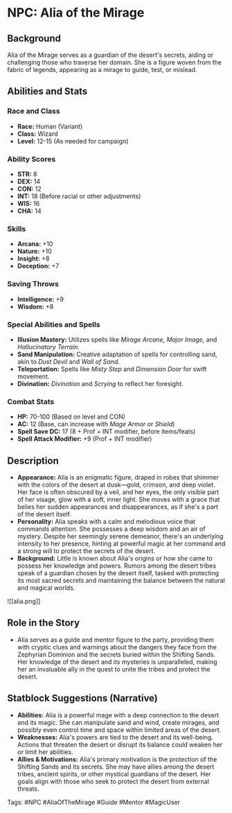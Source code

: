 # NPC: Alia of the Mirage

## Background
Alia of the Mirage serves as a guardian of the desert's secrets, aiding or challenging those who traverse her domain. She is a figure woven from the fabric of legends, appearing as a mirage to guide, test, or mislead.

## Abilities and Stats

### Race and Class
- **Race:** Human (Variant)
- **Class:** Wizard
- **Level:** 12-15 (As needed for campaign)

### Ability Scores
- **STR:** 8
- **DEX:** 14
- **CON:** 12
- **INT:** 18 (Before racial or other adjustments)
- **WIS:** 16
- **CHA:** 14

### Skills
- **Arcana:** +10
- **Nature:** +10
- **Insight:** +8
- **Deception:** +7

### Saving Throws
- **Intelligence:** +9
- **Wisdom:** +8

### Special Abilities and Spells
- **Illusion Mastery:** Utilizes spells like *Mirage Arcane, Major Image,* and *Hallucinatory Terrain.*
- **Sand Manipulation:** Creative adaptation of spells for controlling sand, akin to *Dust Devil* and *Wall of Sand.*
- **Teleportation:** Spells like *Misty Step* and *Dimension Door* for swift movement.
- **Divination:** *Divination* and *Scrying* to reflect her foresight.

### Combat Stats
- **HP:** 70-100 (Based on level and CON)
- **AC:** 12 (Base, can increase with *Mage Armor* or *Shield*)
- **Spell Save DC:** 17 (8 + Prof + INT modifier, before items/feats)
- **Spell Attack Modifier:** +9 (Prof + INT modifier)

## Description
- **Appearance:** Alia is an enigmatic figure, draped in robes that shimmer with the colors of the desert at dusk—gold, crimson, and deep violet. Her face is often obscured by a veil, and her eyes, the only visible part of her visage, glow with a soft, inner light. She moves with a grace that belies her sudden appearances and disappearances, as if she's a part of the desert itself.
- **Personality:** Alia speaks with a calm and melodious voice that commands attention. She possesses a deep wisdom and an air of mystery. Despite her seemingly serene demeanor, there's an underlying intensity to her presence, hinting at powerful magic at her command and a strong will to protect the secrets of the desert.
- **Background:** Little is known about Alia's origins or how she came to possess her knowledge and powers. Rumors among the desert tribes speak of a guardian chosen by the desert itself, tasked with protecting its most sacred secrets and maintaining the balance between the natural and magical worlds.

![[alia.png]]
## Role in the Story
- Alia serves as a guide and mentor figure to the party, providing them with cryptic clues and warnings about the dangers they face from the Zephyrian Dominion and the secrets buried within the Shifting Sands. Her knowledge of the desert and its mysteries is unparalleled, making her an invaluable ally in the quest to unite the tribes and protect the desert.

## Statblock Suggestions (Narrative)
- **Abilities:** Alia is a powerful mage with a deep connection to the desert and its magic. She can manipulate sand and wind, create mirages, and possibly even control time and space within limited areas of the desert.
- **Weaknesses:** Alia's powers are tied to the desert and its well-being. Actions that threaten the desert or disrupt its balance could weaken her or limit her abilities.
- **Allies & Motivations:** Alia's primary motivation is the protection of the Shifting Sands and its secrets. She may have allies among the desert tribes, ancient spirits, or other mystical guardians of the desert. Her goals align with those who seek to protect the desert from external threats.

Tags: #NPC #AliaOfTheMirage #Guide #Mentor #MagicUser
